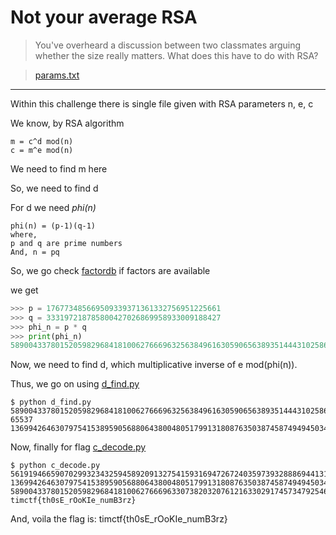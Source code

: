 # Not your average RSA

> You've overheard a discussion between two classmates arguing whether the size really matters.
> What does this have to do with RSA?

> [params.txt](params.txt)
------
Within this challenge there is single file given with RSA parameters n, e, c

We know, by RSA algorithm
```
m = c^d mod(n)
c = m^e mod(n)
```
We need to find m here

So, we need to find d

For d we need *phi(n)*
```
phi(n) = (p-1)(q-1)
where,
p and q are prime numbers
And, n = pq
```
So, we go check [factordb](http://www.factordb.com/index.php?query=58900433780152059829684181006276669633073820320761216330291745734792546625247) if factors are available

we get
```python
>>> p = 176773485669509339371361332756951225661
>>> q = 333197218785800427026869958933009188427
>>> phi_n = p * q
>>> print(phi_n)
58900433780152059829684181006276669632563849616305906563893514443102586211160
```
Now, we need to find d, which multiplicative inverse of e mod(phi(n)).

Thus, we go on using [d_find.py](d_find.py)
```Shell
$ python d_find.py 58900433780152059829684181006276669632563849616305906563893514443102586211160 65537
13699426463079754153895905688064380048051799131808763503874587494945034432713
```
Now, finally for flag [c_decode.py](c_decode.py)
```Shell
$ python c_decode.py 56191946659070299323432594589209132754159316947267240359739328886944131258862 13699426463079754153895905688064380048051799131808763503874587494945034432713 58900433780152059829684181006276669633073820320761216330291745734792546625247
timctf{th0sE_rOoKIe_numB3rz}
```

And, voila the flag is:
timctf{th0sE_rOoKIe_numB3rz}
